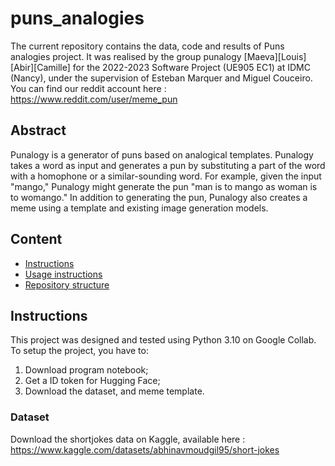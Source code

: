 # puns_analogies
The current repository contains the data, code and results of Puns analogies project.
It was realised by the group punalogy [Maeva][Louis][Abir][Camille] for the 2022-2023 Software Project (UE905 EC1) at IDMC (Nancy), under the supervision of Esteban Marquer and Miguel Couceiro.
You can find our reddit account here : https://www.reddit.com/user/meme_pun

## Abstract
Punalogy is a generator of puns based on analogical templates. Punalogy takes a word as input and generates a pun by substituting a part of the word with a homophone or a similar-sounding word. For example, given the input "mango," Punalogy might generate the pun "man is to mango as woman is to womango." In addition to generating the pun, Punalogy also creates a meme using a template and existing image generation models.

## Content
- [Instructions](#install-instructions)
- [Usage instructions](#usage-instruction)
- [Repository structure](#repository-structure)

## Instructions

This project was designed and tested using Python 3.10 on Google Collab.
To setup the project, you have to:
1. Download program notebook;
2. Get a ID token for Hugging Face;
3. Download the dataset, and meme template.

### Dataset
Download the shortjokes data on Kaggle, available here : https://www.kaggle.com/datasets/abhinavmoudgil95/short-jokes
